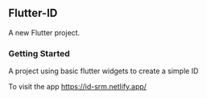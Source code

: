 ## Flutter-ID
A new Flutter project.

### Getting Started
A project using basic flutter widgets to create a simple ID

To visit the app https://id-srm.netlify.app/

